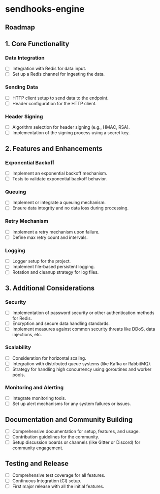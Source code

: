 # sendhooks-engine

## Roadmap

## 1. Core Functionality
### Data Integration
- [ ] Integration with Redis for data input.
- [ ] Set up a Redis channel for ingesting the data.

### Sending Data
- [ ] HTTP client setup to send data to the endpoint.
- [ ] Header configuration for the HTTP client.

### Header Signing
- [ ] Algorithm selection for header signing (e.g., HMAC, RSA).
- [ ] Implementation of the signing process using a secret key.
  
## 2. Features and Enhancements
### Exponential Backoff
- [ ] Implement an exponential backoff mechanism.
- [ ] Tests to validate exponential backoff behavior.

### Queuing
- [ ] Implement or integrate a queuing mechanism.
- [ ] Ensure data integrity and no data loss during processing.

### Retry Mechanism
- [ ] Implement a retry mechanism upon failure.
- [ ] Define max retry count and intervals.

### Logging
- [ ] Logger setup for the project.
- [ ] Implement file-based persistent logging.
- [ ] Rotation and cleanup strategy for log files.

## 3. Additional Considerations
### Security
- [ ] Implementation of password security or other authentication methods for Redis.
- [ ] Encryption and secure data handling standards.
- [ ] Implement measures against common security threats like DDoS, data injections, etc.

### Scalability
- [ ] Consideration for horizontal scaling.
- [ ] Integration with distributed queue systems (like Kafka or RabbitMQ).
- [ ] Strategy for handling high concurrency using goroutines and worker pools.

### Monitoring and Alerting
- [ ] Integrate monitoring tools.
- [ ] Set up alert mechanisms for any system failures or issues.

## Documentation and Community Building
- [ ] Comprehensive documentation for setup, features, and usage.
- [ ] Contribution guidelines for the community.
- [ ] Setup discussion boards or channels (like Gitter or Discord) for community engagement.

## Testing and Release
- [ ] Comprehensive test coverage for all features.
- [ ] Continuous Integration (CI) setup.
- [ ] First major release with all the initial features.

